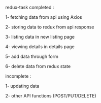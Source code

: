 redux-task
completed :

1- fetching data from api using Axios

2- storing data to redux from api response

3- listing data in new listing page

4- viewing details in details page

5- add data through form

6- delete data from redux state

incomplete :

1- updating data

2- other API functions (POST/PUT/DELETE)
